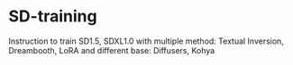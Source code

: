 # SD-training
Instruction to train SD1.5, SDXL1.0 with multiple method: Textual Inversion, Dreambooth, LoRA and different base: Diffusers, Kohya